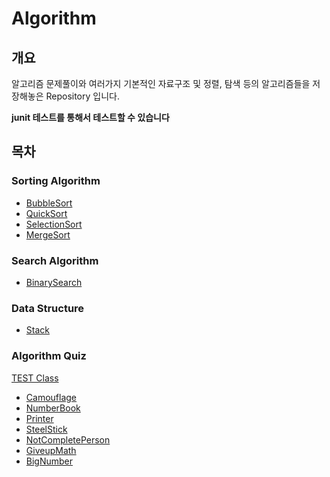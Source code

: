 # Algorithm

## 개요
알고리즘 문제풀이와 여러가지 기본적인 자료구조 및 정렬, 탐색 등의 알고리즘들을 저장해놓은 Repository 입니다.

**junit 테스트를 통해서 테스트할 수 있습니다**

## 목차

### Sorting Algorithm
- [BubbleSort](src/main/java/com/essri/algorithm/BubbleSort.java)
- [QuickSort](src/main/java/com/essri/algorithm/QuickSort.java)
- [SelectionSort](src/main/java/com/essri/algorithm/SelectionSort.java)
- [MergeSort](src/main/java/com/essri/algorithm/MergeSort.java)

### Search Algorithm
- [BinarySearch](src/main/java/com/essri/algorithm/BinarySearch.java)

### Data Structure
- [Stack](src/main/java/com/essri/algorithm/StackExample.java)

### Algorithm Quiz
[TEST Class](src/test/java/com/essri/algorithm/AlgorithmTest.java)
- [Camouflage](src/main/java/com/essri/algorithm/Camouflage.java)
- [NumberBook](src/main/java/com/essri/algorithm/NumberBook.java)
- [Printer](src/main/java/com/essri/algorithm/Printer.java)
- [SteelStick](src/main/java/com/essri/algorithm/SteelStick.java)
- [NotCompletePerson](src/main/java/com/essri/algorithm/NotCompletePerson.java)
- [GiveupMath](src/main/java/com/essri/algorithm/GiveupMath.java)
- [BigNumber](src/main/java/com/essri/algorithm/BigNumber.java)



